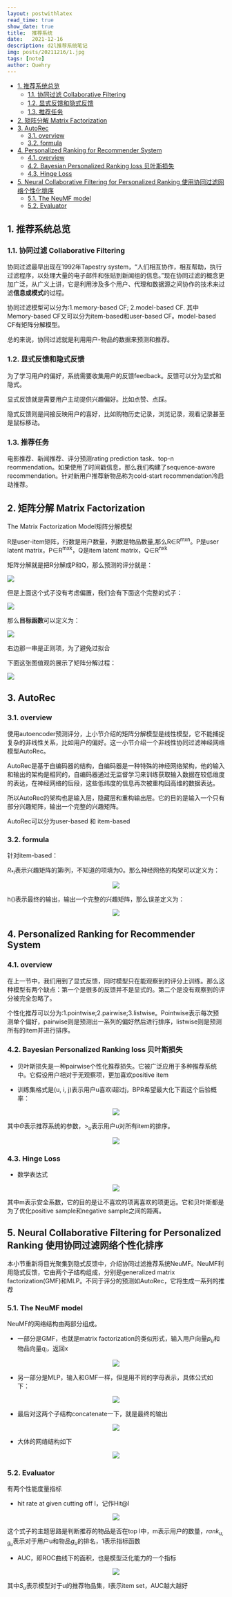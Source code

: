 ```yaml
---
layout: postwithlatex
read_time: true
show_date: true
title:  推荐系统
date:   2021-12-16  
description: d2l推荐系统笔记
img: posts/20211216/1.jpg 
tags: [note]
author: Quehry
---
```


<!-- TOC -->

- [1. 推荐系统总览](#1-推荐系统总览)
    - [1.1. 协同过滤 Collaborative Filtering](#11-协同过滤-collaborative-filtering)
    - [1.2. 显式反馈和隐式反馈](#12-显式反馈和隐式反馈)
    - [1.3. 推荐任务](#13-推荐任务)
- [2. 矩阵分解 Matrix Factorization](#2-矩阵分解-matrix-factorization)
- [3. AutoRec](#3-autorec)
    - [3.1. overview](#31-overview)
    - [3.2. formula](#32-formula)
- [4. Personalized Ranking for Recommender System](#4-personalized-ranking-for-recommender-system)
    - [4.1. overview](#41-overview)
    - [4.2. Bayesian Personalized Ranking loss 贝叶斯损失](#42-bayesian-personalized-ranking-loss-贝叶斯损失)
    - [4.3. Hinge Loss](#43-hinge-loss)
- [5. Neural Collaborative Filtering for Personalized Ranking 使用协同过滤网络个性化排序](#5-neural-collaborative-filtering-for-personalized-ranking-使用协同过滤网络个性化排序)
    - [5.1. The NeuMF model](#51-the-neumf-model)
    - [5.2. Evaluator](#52-evaluator)

<!-- /TOC -->


## 1. 推荐系统总览
### 1.1. 协同过滤 Collaborative Filtering
协同过滤最早出现在1992年Tapestry system，“人们相互协作，相互帮助，执行过滤程序，以处理大量的电子邮件和张贴到新闻组的信息。”现在协同过滤的概念更加广泛，从广义上讲，它是利用涉及多个用户、代理和数据源之间协作的技术来过滤**信息或模式**的过程。

协同过滤模型可以分为:1.memory-based CF; 2.model-based CF. 其中Memory-based CF又可以分为item-based和user-based CF。model-based CF有矩阵分解模型。

总的来说，协同过滤就是利用用户-物品的数据来预测和推荐。

### 1.2. 显式反馈和隐式反馈
为了学习用户的偏好，系统需要收集用户的反馈feedback。反馈可以分为显式和隐式。

显式反馈就是需要用户主动提供兴趣偏好。比如点赞、点踩。

隐式反馈则是间接反映用户的喜好，比如购物历史记录，浏览记录，观看记录甚至是鼠标移动。

### 1.3. 推荐任务
电影推荐、新闻推荐、评分预测rating prediction task、top-n reommendation。如果使用了时间戳信息，那么我们构建了sequence-aware recommendation。针对新用户推荐新物品称为cold-start recommendation冷启动推荐。

## 2. 矩阵分解 Matrix Factorization 
The Matrix Factorization Model矩阵分解模型

R是user-item矩阵，行数是用户数量，列数是物品数量,那么R∈R<sup>mxn</sup>。P是user latent matrix，P∈R<sup>mxk</sup>，Q是item latent matrix，Q∈R<sup>nxk</sup>

矩阵分解就是把R分解成P和Q，那么预测的评分就是：

<img src='../assets/img/posts/20211216/2.jpg'>

但是上面这个式子没有考虑偏置，我们会有下面这个完整的式子：

<img src='../assets/img/posts/20211216/3.jpg'>

那么**目标函数**可以定义为：

<img src='../assets/img/posts/20211216/4.jpg'>

右边那一串是正则项，为了避免过拟合

下面这张图值观的展示了矩阵分解过程：

<img src='../assets/img/posts/20211216/5.jpg'>

## 3. AutoRec
### 3.1. overview
使用autoencoder预测评分，上小节介绍的矩阵分解模型是线性模型，它不能捕捉复杂的非线性关系，比如用户的偏好。这一小节介绍一个非线性协同过滤神经网络模型AutoRec。

AutoRec是基于自编码器的结构，自编码器是一种特殊的神经网络架构，他的输入和输出的架构是相同的，自编码器通过无监督学习来训练获取输入数据在较低维度的表达，在神经网络的后段，这些低纬度的信息再次被重构回高维的数据表达。

所以AutoRec的架构也是输入层，隐藏层和重构输出层。它的目的是输入一个只有部分兴趣矩阵，输出一个完整的兴趣矩阵。

AutoRec可以分为user-based 和 item-based

### 3.2. formula
针对item-based：

$R_{*i}$表示兴趣矩阵的第i列，不知道的项填为0。那么神经网络的构架可以定义为：

<center><img src='../assets/img/posts/20211216/6.jpg'></center>

h()表示最终的输出，输出一个完整的兴趣矩阵，那么误差定义为：

<center><img src='../assets/img/posts/20211216/7.jpg'></center>

## 4. Personalized Ranking for Recommender System
### 4.1. overview
在上一节中，我们用到了显式反馈，同时模型只在能观察到的评分上训练。那么这种模型有两个缺点：第一个是很多的反馈并不是显式的。第二个是没有观察到的评分被完全忽略了。

个性化推荐可以分为:1.pointwise;2.pairwise;3.listwise。Pointwise表示每次预测单个偏好，pairwise则是预测出一系列的偏好然后进行排序，listwise则是预测所有的item并进行排序。

### 4.2. Bayesian Personalized Ranking loss 贝叶斯损失
- 贝叶斯损失是一种pairwise个性化推荐损失。它被广泛应用于多种推荐系统中。它假设用户相对于无观察项，更加喜欢positive item

- 训练集格式是(u, i, j)表示用户u喜欢i超过j，BPR希望最大化下面这个后验概率：

<center><img src='../assets/img/posts/20211216/8.jpg'></center>

其中$\Theta$表示推荐系统的参数，$>_u$表示用户u对所有item的排序。

<center><img src='../assets/img/posts/20211216/9.jpg'></center>

### 4.3. Hinge Loss 
- 数学表达式

<center><img src='../assets/img/posts/20211216/10.jpg'></center>

其中m表示安全系数，它的目的是让不喜欢的项离喜欢的项更远。它和贝叶斯都是为了优化positive sample和negative sample之间的距离。

## 5. Neural Collaborative Filtering for Personalized Ranking 使用协同过滤网络个性化排序
本小节重新将目光聚集到隐式反馈中，介绍协同过滤推荐系统NeuMF。NeuMF利用隐式反馈，它由两个子结构组成，分别是generalized matrix factorization(GMF)和MLP。不同于评分的预测如AutoRec，它将生成一系列的推荐

### 5.1. The NeuMF model
NeuMF的网络结构由两部分组成。

- 一部分是GMF，也就是matrix factorization的类似形式，输入用户向量$p_u$和物品向量$q_i$，返回x

<center><img src='../assets/img/posts/20211216/12.jpg'></center>

- 另一部分是MLP，输入和GMF一样，但是用不同的字母表示，具体公式如下：

<center><img src='../assets/img/posts/20211216/13.jpg'></center>

- 最后对这两个子结构concatenate一下，就是最终的输出

<center><img src='../assets/img/posts/20211216/14.jpg'></center>

- 大体的网络结构如下

<center><img src='../assets/img/posts/20211216/11.jpg'></center>

### 5.2. Evaluator 
有两个性能度量指标

- hit rate at given cutting off l，记作Hit@l

<center><img src='../assets/img/posts/20211216/15.jpg'></center>

这个式子的主题思路是判断推荐的物品是否在top l中，m表示用户的数量，$rank_{u,g_u}$表示对于用户u和物品$g_u$的排名，1表示指标函数

- AUC，即ROC曲线下的面积，也是模型泛化能力的一个指标

<center><img src='../assets/img/posts/20211216/16.jpg'></center>

其中$S_u$表示模型对于u的推荐物品集，I表示item set，AUC越大越好